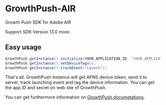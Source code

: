GrowthPush-AIR
==============

Growth Push SDK for Adobe AIR

Support SDK Version 13.0 more.

## Easy usage

```actionscript
GrowthPush.getInstance().initialize(YOUR_APPLICATION_ID, "YOUR_APPLICATION_SECRET", GrowthPush.PRODUCTION, true).register("YOUR_SENDER_ID");
GrowthPush.getInstance().setDeviceTags();
GrowthPush.getInstance().trackEvent("Launch");
```

That's all. GrowthPush instance will get APNS device token, send it to server, track launching event and tag the device information. You can get the app ID and secret on web site of GrowthPush.

You can get furthermore information on [GrowthPush documetations](https://growthpush.com/documents).
